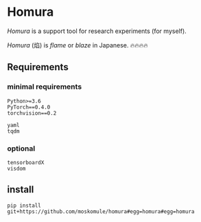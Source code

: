 # Homura

*Homura* is a support tool for research experiments (for myself).

*Homura* (焰) is *flame* or *blaze* in Japanese. 🔥🔥🔥🔥

## Requirements

### minimal requirements

```
Python>=3.6
PyTorch==0.4.0
torchvision==0.2
```

```
yaml
tqdm
```

### optional

```
tensorboardX
visdom
```

## install

```console
pip install git+https://github.com/moskomule/homura#egg=homura#egg=homura
```